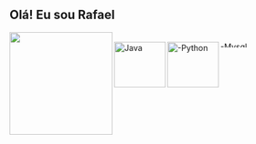 ## Olá! Eu sou Rafael

<div align="center">
  <a href="https://github.com/RafaelDEV-01">
  <img height="180em" align="left" src="https://github-readme-stats.vercel.app/api/top-langs/?username=RafaelDEV-01&layout=compact&langs_count=7&theme=dark"/>
</div>
<div style="display: inline_block"><br>
  <img align="left" alt="Java" height="80" width="90" src="https://cdn.jsdelivr.net/gh/devicons/devicon@latest/icons/java/java-original-wordmark.svg" />
  <img align="left" alt="-Python" height="80" width="90" src="https://cdn.jsdelivr.net/gh/devicons/devicon@latest/icons/python/python-original-wordmark.svg" />
  <img align="left" alt="-Mysql" height="10" width="90" src="https://cdn.jsdelivr.net/gh/devicons/devicon@latest/icons/mysql/mysql-original-wordmark.svg" />
</div>
